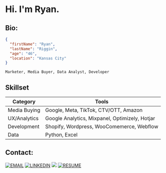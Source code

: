 # Hi. I'm Ryan. 

## Bio:

```json
{
  "firstName": "Ryan",
  "lastName": "Riggin",
  "age": "46",
  "location": "Kansas City"
}
```
```
Marketer, Media Buyer, Data Analyst, Developer
```

## Skillset

| Category       | Tools                                            |
| -----------    | ------------------------------------------------ |
| Media Buying   | Google, Meta, TikTok, CTV/OTT, Amazon            |
| UX/Analytics   | Google Analytics, Mixpanel, Optimizely, Hotjar   |
| Development    | Shopify, Wordpress, WooComemerce, Webflow        |
| Data           | Python, Excel                                    |


## Contact:

[![EMAIL](https://img.shields.io/badge/Email-black?style=for-the-badge)](mailto:riggin@gmail.com)
[![LINKEDIN](https://img.shields.io/badge/Linkedin-black?style=for-the-badge&logo=linkedin)](https://www.linkedin.com/in/ryanrggin/) 
[![](https://img.shields.io/twitter/follow/rriggin?color=blue&logo=twitter&style=for-the-badge)](https://twitter.com/rriggin)
[![RESUME](https://img.shields.io/badge/Resume-black?style=for-the-badge)](https://rriggin.github.io/online-resume/)
